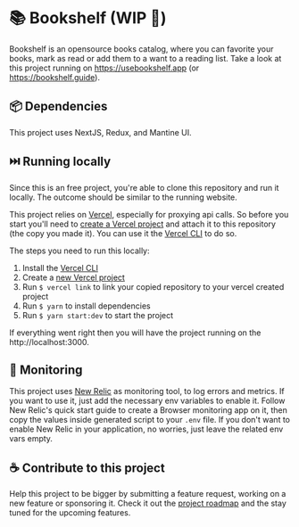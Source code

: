 # 📚 Bookshelf (WIP 🚧)
Bookshelf is an opensource books catalog, where you can favorite your books, mark as read or add them to a want to a reading list. Take a look at this project running on https://usebookshelf.app (or https://bookshelf.guide).

<!-- ![Movieshelf showcase](./docs/movieshelf.jpeg) -->

## 📦 Dependencies
This project uses NextJS, Redux, and Mantine UI.

## ⏭️ Running locally
Since this is an free project, you're able to clone this repository and run it locally. The outcome
should be similar to the running website.

This project relies on [Vercel](https://vercel.com), especially for proxying api calls.
So before you start you'll need to [create a Vercel project](https://vercel.com/new) and attach it
to this repository (the copy you made it). You can use it the [Vercel CLI](https://vercel.com/docs/cli)
to do so.

The steps you need to run this locally:
1. Install the [Vercel CLI](https://vercel.com/docs/cli)
2. Create a [new Vercel project](https://vercel.com/new)
3. Run `$ vercel link` to link your copied repository to your vercel created project
4. Run `$ yarn` to install dependencies
5. Run `$ yarn start:dev` to start the project

If everything went right then you will have the project running on the http://localhost:3000.

## 🐞 Monitoring
This project uses [New Relic](https://docs.newrelic.com/) as monitoring tool, to log errors and metrics. If you want to use it, just add the necessary env variables to enable it. Follow New Relic's quick start guide to create a Browser monitoring app on it, then copy the values inside generated script to your `.env` file. If you don't want to enable New Relic in your application, no worries, just leave the related env vars empty.

## ☕ Contribute to this project
Help this project to be bigger by submitting a feature request, working on a new feature or
sponsoring it. Check it out the [project roadmap](https://github.com/users/leandrowkz/projects/3)
and the stay tuned for the upcoming features.
